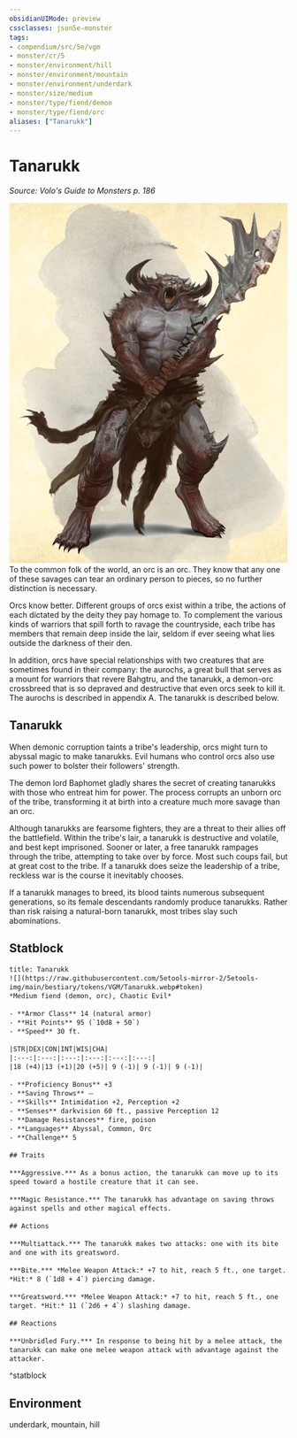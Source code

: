 ```yaml
---
obsidianUIMode: preview
cssclasses: json5e-monster
tags:
- compendium/src/5e/vgm
- monster/cr/5
- monster/environment/hill
- monster/environment/mountain
- monster/environment/underdark
- monster/size/medium
- monster/type/fiend/demon
- monster/type/fiend/orc
aliases: ["Tanarukk"]
---
```

# Tanarukk
*Source: Volo's Guide to Monsters p. 186*  

![](https://raw.githubusercontent.com/5etools-mirror-2/5etools-img/main/bestiary/VGM/Tanarukk.webp#right)  
To the common folk of the world, an orc is an orc. They know that any one of these savages can tear an ordinary person to pieces, so no further distinction is necessary.

Orcs know better. Different groups of orcs exist within a tribe, the actions of each dictated by the deity they pay homage to. To complement the various kinds of warriors that spill forth to ravage the countryside, each tribe has members that remain deep inside the lair, seldom if ever seeing what lies outside the darkness of their den.

In addition, orcs have special relationships with two creatures that are sometimes found in their company: the aurochs, a great bull that serves as a mount for warriors that revere Bahgtru, and the tanarukk, a demon-orc crossbreed that is so depraved and destructive that even orcs seek to kill it. The aurochs is described in appendix A. The tanarukk is described below.

## Tanarukk

When demonic corruption taints a tribe's leadership, orcs might turn to abyssal magic to make tanarukks. Evil humans who control orcs also use such power to bolster their followers' strength.

The demon lord Baphomet gladly shares the secret of creating tanarukks with those who entreat him for power. The process corrupts an unborn orc of the tribe, transforming it at birth into a creature much more savage than an orc.

Although tanarukks are fearsome fighters, they are a threat to their allies off the battlefield. Within the tribe's lair, a tanarukk is destructive and volatile, and best kept imprisoned. Sooner or later, a free tanarukk rampages through the tribe, attempting to take over by force. Most such coups fail, but at great cost to the tribe. If a tanarukk does seize the leadership of a tribe, reckless war is the course it inevitably chooses.

If a tanarukk manages to breed, its blood taints numerous subsequent generations, so its female descendants randomly produce tanarukks. Rather than risk raising a natural-born tanarukk, most tribes slay such abominations.


## Statblock

```ad-statblock
title: Tanarukk
![](https://raw.githubusercontent.com/5etools-mirror-2/5etools-img/main/bestiary/tokens/VGM/Tanarukk.webp#token)
*Medium fiend (demon, orc), Chaotic Evil*

- **Armor Class** 14 (natural armor)
- **Hit Points** 95 (`10d8 + 50`) 
- **Speed** 30 ft.

|STR|DEX|CON|INT|WIS|CHA|
|:---:|:---:|:---:|:---:|:---:|:---:|
|18 (+4)|13 (+1)|20 (+5)| 9 (-1)| 9 (-1)| 9 (-1)|

- **Proficiency Bonus** +3
- **Saving Throws** ⏤
- **Skills** Intimidation +2, Perception +2
- **Senses** darkvision 60 ft., passive Perception 12
- **Damage Resistances** fire, poison
- **Languages** Abyssal, Common, Orc
- **Challenge** 5

## Traits

***Aggressive.*** As a bonus action, the tanarukk can move up to its speed toward a hostile creature that it can see.

***Magic Resistance.*** The tanarukk has advantage on saving throws against spells and other magical effects.

## Actions

***Multiattack.*** The tanarukk makes two attacks: one with its bite and one with its greatsword.

***Bite.*** *Melee Weapon Attack:* +7 to hit, reach 5 ft., one target. *Hit:* 8 (`1d8 + 4`) piercing damage.

***Greatsword.*** *Melee Weapon Attack:* +7 to hit, reach 5 ft., one target. *Hit:* 11 (`2d6 + 4`) slashing damage.

## Reactions

***Unbridled Fury.*** In response to being hit by a melee attack, the tanarukk can make one melee weapon attack with advantage against the attacker.
```
^statblock

## Environment

underdark, mountain, hill